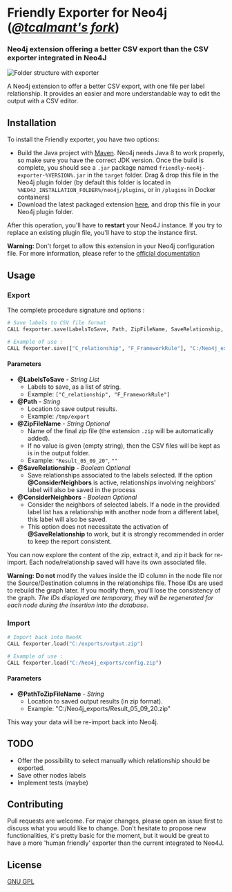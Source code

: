 # Friendly Exporter for Neo4j (*[@tcalmant's fork](https://github.com/tcalmant/Friendly-Neo4j-Exporter)*)
### Neo4j extension offering a better CSV export than the CSV exporter integrated in Neo4J

![Folder structure with exporter](folder_structure.png)

A Neo4j extension to offer a better CSV export, with one file per label relationship. 
It provides an easier and more understandable way to edit the output with a CSV editor.

## Installation

To install the Friendly exporter, you have two options:

* Build the Java project with [Maven](https://maven.apache.org/).
Neo4j needs Java 8 to work properly, so make sure you have the correct JDK version. 
Once the build is complete, you should see a `.jar` package named `friendly-neo4j-exporter-%VERSION%.jar` 
in the `target` folder.
Drag & drop this file in the Neo4j plugin folder
(by default this folder is located in `%NEO4J_INSTALLATION_FOLDER%/neo4j/plugins`, or in `/plugins`
in Docker containers)
* Download the latest packaged extension [here](https://github.com/tcalmant/Friendly-Neo4j-Exporter/releases), 
 and drop this file in your Neo4j plugin folder.

After this operation, you'll have to **restart** your Neo4J instance.
If you try to replace an existing plugin file, you'll have to stop the instance first.

**Warning:** Don't forget to allow this extension in your Neo4j configuration file.
For more information, please refer to the
[official documentation](https://neo4j.com/docs/operations-manual/4.1/security/securing-extensions/)

## Usage

### Export

The complete procedure signature and options :
```python
# Save labels to CSV file format
CALL fexporter.save(LabelsToSave, Path, ZipFileName, SaveRelationship, ConsiderNeighbors, TrimValues) 

# Example of use : 
CALL fexporter.save(["C_relationship", "F_FrameworkRule"], "C:/Neo4j_exports/", "Result_05_09_20", true, true )
```

#### Parameters

* **@LabelsToSave** - *String List* 
  * Labels to save, as a list of string. 
  * Example: `["C_relationship", "F_FrameworkRule"]`
* **@Path** - *String*
  * Location to save output results.
  * Example: `/tmp/export`
* **@ZipFileName** - *String Optional*
  * Name of the final zip file (the extension `.zip` will be automatically added). 
  * If no value is given (empty string), then the CSV files will be kept as is in the output folder.
  * Example: `"Result_05_09_20"`, `""`
* **@SaveRelationship** - *Boolean Optional*
  * Save relationships associated to the labels selected.
  If the option **@ConsiderNeighbors** is active, relationships involving neighbors' label will also be 
  saved in the process
* **@ConsiderNeighbors** - *Boolean Optional*
  * Consider the neighbors of selected labels. 
  If a node in the provided label list has a relationship with another node from a different label,
  this label will also be saved.
  * This option does not necessitate the activation of **@SaveRelationship** to work, but it is
  strongly recommended in order to keep the report consistent.

You can now explore the content of the zip, extract it, and zip it back for re-import.
Each node/relationship saved will have its own associated file.

**Warning:** **Do not** modify the values inside the ID column in the node file nor the 
Source/Destination columns in the relationships file.
Those IDs are used to rebuild the graph later. If you modify them, you'll lose the consistency of the graph. 
*The IDs displayed are temporary, they will be regenerated for each node during the insertion into the database*.

### Import

```python
# Import back into Neo4K
CALL fexporter.load("C:/exports/output.zip")

# Example of use : 
CALL fexporter.load("C:/Neo4j_exports/config.zip")
```

#### Parameters

* **@PathToZipFileName** - *String*
  * Location to saved output results (in zip format).
  * Example: "C:/Neo4j_exports/Result_05_09_20.zip"

This way your data will be re-import back into Neo4j.

## TODO
 - Offer the possibility to select manually which relationship should be exported.
 - Save other nodes labels
 - Implement tests (maybe)

## Contributing

Pull requests are welcome.
For major changes, please open an issue first to discuss what you would like to change.
Don't hesitate to propose new functionalities, it's pretty basic for the moment,
but it would be great to have a more 'human friendly' exporter than the current integrated to Neo4J. 

## License

[GNU GPL](https://www.gnu.org/licenses/gpl-3.0.html)
